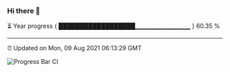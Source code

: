 ### Hi there 👋

⏳ Year progress { ██████████████████▁▁▁▁▁▁▁▁▁▁▁▁ } 60.35 %

---

⏰ Updated on Mon, 09 Aug 2021 06:13:29 GMT

![Progress Bar CI](https://github.com/liununu/liununu/workflows/Progress%20Bar%20CI/badge.svg)
